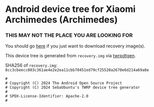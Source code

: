 # Android device tree for Xiaomi Archimedes (Archimedes)

### THIS MAY NOT THE PLACE YOU ARE LOOKING FOR
You should go [here](https://github.com/CrackMiDrAi/recovery_build) if you just want to download recovery image(s).

This device tree is generated from `recovery.img` via [twrpdtgen](https://github.com/twrpdtgen/twrpdtgen).

SHA256 of `recovery.img`: `8cc3cbeecc003c361ae4e2e2ea11cbb70451ed79cf25520a2678e6d214a69a8e`

```
#
# Copyright (C) 2024 The Android Open Source Project
# Copyright (C) 2024 SebaUbuntu's TWRP device tree generator
#
# SPDX-License-Identifier: Apache-2.0
#
```

